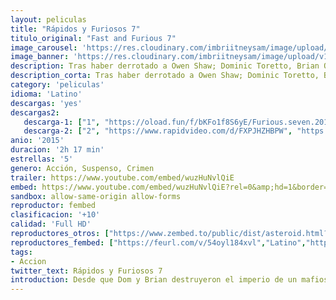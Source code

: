 ```yaml
---
layout: peliculas
title: "Rápidos y Furiosos 7"
titulo_original: "Fast and Furious 7"
image_carousel: 'https://res.cloudinary.com/imbriitneysam/image/upload/v1544056538/rapido7-poster-min.jpg'
image_banner: 'https://res.cloudinary.com/imbriitneysam/image/upload/v1544056538/rapido7-banner-min.jpg'
description: Tras haber derrotado a Owen Shaw; Dominic Toretto, Brian O’Conner y el resto del equipo regresan a Estados Unidos para llevar una vida normal, como siempre habían querido. Pero Deckard Shaw, hermano mayor de Owen, está en búsqueda de Dominic Toretto para cobrar venganza por la muerte de su hermano, situación que pone en peligro a todo el equipo. Al enterarse de la muerte de Han, la familia Rápidos y Furiosos se propone encontrar al hombre que mató a uno de los suyos, antes de que él los encuentre primero.
description_corta: Tras haber derrotado a Owen Shaw; Dominic Toretto, Brian O’Conner y el resto del equipo regresan a Estados Unidos para llevar una vida normal, como siempre habían querido. Pero Deckard Shaw, hermano mayor de Owen, está en búsqueda de ..
category: 'peliculas'
idioma: 'Latino'
descargas: 'yes'
descargas2:
   descarga-1: ["1", "https://oload.fun/f/bKFo1f8S6yE/Furious.seven.2015.%28MaxiPelis24.com%29.mp4", "https://www.google.com/s2/favicons?domain=openload.co","OpenLoad","https://res.cloudinary.com/imbriitneysam/image/upload/v1541473684/mexico.png", "Latino", "Full HD"]
   descarga-2: ["2", "https://www.rapidvideo.com/d/FXPJHZHBPW", "https://www.google.com/s2/favicons?domain=www.rapidvideo.com","RapidVideo","https://res.cloudinary.com/imbriitneysam/image/upload/v1541473684/mexico.png", "Latino", "Full HD"]
anio: '2015'
duracion: '2h 17 min'
estrellas: '5'
genero: Acción, Suspenso, Crimen
trailer: https://www.youtube.com/embed/wuzHuNvlQiE
embed: https://www.youtube.com/embed/wuzHuNvlQiE?rel=0&amp;hd=1&border=0&wmode=opaque&enablejsapi=1&modestbranding=1&controls=1&showinfo=1
sandbox: allow-same-origin allow-forms
reproductor: fembed
clasificacion: '+10'
calidad: 'Full HD'
reproductores_otros: ["https://www.zembed.to/public/dist/asteroid.html?id=b92226958e1dd9f1c9651d602280b36c&title=Furious%207","Latino","https://gdriveplayer.me/embed2.php?link=Nyi0EbDoirkDV0MdB2CSdAn%252FsNrCUH9LzuvOZcyr7%252Fp1ODYPzF%252BTzbfI0nW9t0Tcm%252BF7BzWRPrHjFyODxwnGlDEEbMzY2ag8aSC9vlbQ2%252BcubtRccd9C8r1rYwl0mGj6WygRf3%252BF4KUdgtJ0kbUH4%252FxSk4R4qQw04ik%252F3OkiFik%252FFESXyXa7%252FZQQM4YRmZuQ5d1%252FPh5CX%252Feox2pvGstCgZ","Latino","https://gdriveplayer.me/embed2.php?link=EB2rQPQd7GGPzWThlagToQuAl0tWi34LMbmgAOxmUoRANS9m1avpyLI8LqY9GcMDd5NSGy6IDdZrVy8%252BCHkxjwcnQW3X%252FV5atUrMZtmVKTdGamW2Sdp%252FtvOOf7ZlDRCSaZSf1705yGSr5VlYyE5pZzbWitOSy09P9dEIPU9AbzYgmgw9uXWoAOROlnsPeMu6dacdpn%252FYcXYl81mjE8q%252BvT","Latino","https://gdriveplayer.me/embed2.php?link=kCinuzukMsZ9j3c3SW2p0gYIt199j3bkcmrUm%252BcBBZbYPe3qH5%252FCDIl99TjdCAEDgid7l0GqEY6rbhZ7IzgquCgBOL3iTKwQwaFEgvUQJwd%252Bxn5R7R3CjoFTNCX7Zpyw%252F%252FSBG0u2rEz6%252BV%252FT%252F8xr3Uxi96upubwSk8Z2ZCOt0nHJCeaKI9zOcvM4Qt3s0wPysHzj5UcSaAYq9UoNmDXMFl","Latino","https://api.cuevana3.io/stream/index.php?file=ek5lbm9xYWNrS0xYMTZLa2xNbkdvY3ZTb3BtZng4TGp6ZFpobGFMUGtOelcwcUZmbWRIVzRkakVuS0JnbEplcG1KUnNZSlRTMGViVTBxZGdsdEhPb3RHMHFvSm5rcmlteFpWalg2YlcwT1hGeXBoZ29OS1Y","Latino","https://mstream.website/dd88p48dct2z","Latino"]
reproductores_fembed: ["https://feurl.com/v/54oyl184xvl","Latino","https://feurl.com/v/7rjp4igg2lmxqz-","Latino","https://feurl.com/v/yx935g0lqol","Latino"]
tags:
- Accion
twitter_text: Rápidos y Furiosos 7
introduction: Desde que Dom y Brian destruyeron el imperio de un mafioso y se hicieron con cien millones de dólares, se encuentran en paradero desconocido; no pueden regresar a casa porque la ley los persigue. Entretanto, Hobbs ha seguido la ..
---
```












